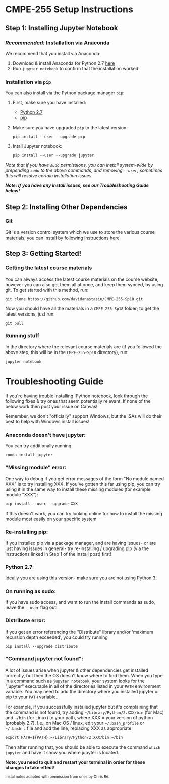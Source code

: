 # CMPE-255 Setup Instructions

## Step 1: Installing Jupyter Notebook

### _Recommended:_ Installation via Anaconda
We recommend that you install via Anaconda:

1. Download & install Anaconda for Python 2.7 [here](https://www.continuum.io/downloads)
2. Run `jupyter notebook` to confirm that the installation worked!


### Installation via `pip`
You can also install via the Python package manager `pip`:

1. First, make sure you have installed:
	* [Python 2.7](https://www.python.org/about/gettingstarted/)
	* [pip](https://pip.pypa.io/en/stable/installing/)

1. Make sure you have upgraded `pip` to the latest version:
	
	```
	pip install --user --upgrade pip
	```

2. Intall Jupyter notebook:
	
	```
	pip install --user --upgrade jupyter
	```

_Note that if you have `sudo` permissions, you can install system-wide by prepending `sudo` to the above commands, and removing `--user`; sometimes this will resolve certain installation issues._

**_Note: If you have any install issues, see our Troubleshooting Guide below!_**


## Step 2: Installing Other Dependencies

### Git
Git is a version control system which we use to store the various course materials; you can install by following instructions [here](https://git-scm.com/downloads)


## Step 3: Getting Started!

### Getting the latest course materials
You can always access the latest course materials on the course website, however you can also get them all at once, and keep them synced, by using git.  To get started with this method, run:

```
git clone https://github.com/davidanastasiu/CMPE-255-Sp18.git
```

Now you should have all the materials in a `CMPE-255-Sp18` folder; to get the latest versions, just run:

```
git pull
```

### Running stuff
In the directory where the relevant course materials are (if you followed the above step, this will be in the `CMPE-255-Sp18` directory), run:

```
jupyter notebook
```

# Troubleshooting Guide
 
If you're having trouble installing IPython notebook, look through the following fixes & try ones that seem potentially relevant.  If none of the below work then post your issue on Canvas!
 
Remember, we don't "officially" support Windows, but the ISAs will do their best to help with Windows install issues!

### Anaconda doesn't have jupyter:

You can try additionally running:

```
conda install jupyter
```
 
### "Missing module" error:
One way to debug if you get error messages of the form "No module named XXX" is to try installing XXX.  If you've gotten this far using pip, you can try using it in the same way to install these missing modules (for example module "XXX"):

```
pip install --user --upgrade XXX 
```

If this doesn't work, you can try looking online for how to install the missing module most easily on your specific system
 
### Re-installing pip: 
If you installed pip via a package manager, and are having issues- or are just having issues in general- try re-installing / upgrading pip (via the instructions linked in Step 1 of the install post) first!
 
### Python 2.7:
Ideally you are using this version- make sure you are not using Python 3!
 
### On running as sudo:
If you have sudo access, and want to run the install commands as sudo, leave the `--user` flag out!
 
### Distribute error:
If you get an error referencing the "Distribute" library and/or 'maximum recursion depth exceeded', you could try running

```
pip install --upgrade distribute
```
 
### "Command jupyter not found":
A lot of issues arise when jupyter & other dependencies get installed correctly, but then the OS doesn't know where to find them.  When you type in a command such as `jupyter notebook`, your system looks for the "jupyter" executable in all of the directories listed in your `PATH` environment variable.  You may need to add the directory where you installed jupyter or pip to your `PATH` variable...
 
For example, if you successfully installed jupyter but it's complaining that the command is not found, try adding `~/Library/Python/2.XXX/bin` (for Mac) and `~/bin` (for Linux) to your path, where XXX = your version of python (probably 2.7). I.e., on Mac OS / linux, edit your `~/.bash_profile` or `~/.bashrc` file and add the line, replacing XXX as appropriate:

```
export PATH=${PATH}:~/Library/Python/2.XXX/bin:~/bin
```

Then after running that, you should be able to execute the command `which jupyter` and have it show you where jupyter is located.

**Note: you need to quit and restart your terminal in order for these changes to take effect!**

<sup>Instal notes adapted with permission from ones by Chris Ré.</sub>